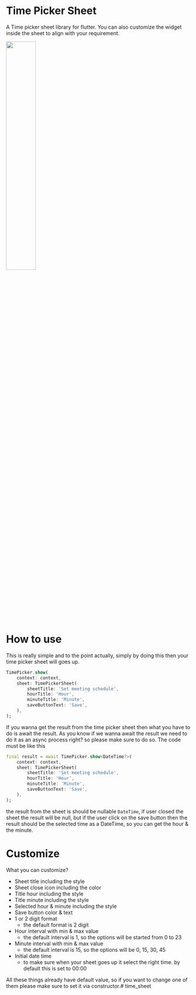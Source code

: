 # Time Picker Sheet
A Time picker sheet library for flutter. You can also customize the widget inside the sheet to align with your requirement.

<img src="https://raw.githubusercontent.com/yoktavian/time-picker-sheet/master/screenshot/simulator.png" style="width: 40%"/></br></br>

# How to use
This is really simple and to the point actually, simply by doing this then your time picker sheet will goes up.
```dart
TimePicker.show(
    context: context,
    sheet: TimePickerSheet(
        sheetTitle: 'Set meeting schedule',
        hourTitle: 'Hour',
        minuteTitle: 'Minute',
        saveButtonText: 'Save',
    ),
);
```
If you wanna get the result from the time picker sheet then what you have to do is await the result. As you know if we wanna await the result
we need to do it as an async process right? so please make sure to do so. The code must be like this
```dart
final result = await TimePicker.show<DateTime?>(
    context: context,
    sheet: TimePickerSheet(
        sheetTitle: 'Set meeting schedule',
        hourTitle: 'Hour',
        minuteTitle: 'Minute',
        saveButtonText: 'Save',
    ),
);

```
the result from the sheet is should be nullable `DateTime`, if user closed the sheet the result will be null, but if the user click on the save button
then the result should be the selected time as a DateTime, so you can get the hour & the minute.

# Customize
What you can customize?

- Sheet title including the style
- Sheet close icon including the color
- Title hour including the style
- Title minute including the style
- Selected hour & minute including the style
- Save button color & text
- 1 or 2 digit format
  - the default format is 2 digit
- Hour interval with min & max value
  - the default interval is 1, so the options will be started from 0 to 23
- Minute interval with min & max value
  - the default interval is 15, so the options will be 0, 15, 30, 45
- Initial date time
    - to make sure when your sheet goes up it select the right time. by default this is set to 00:00

All these things already have default value, so if you want to change one of them please make sure to set it via constructor.# time_sheet
